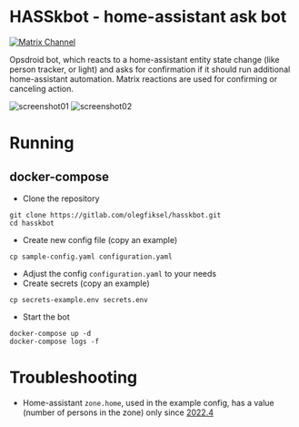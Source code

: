 # HASSkbot - home-assistant ask bot

[![Matrix Channel](https://img.shields.io/matrix/hasskbot:fiksel.info.svg?label=%23hasskbot%3Afiksel.info&logo=matrix&server_fqdn=matrix.fiksel.info)](https://matrix.to/#/#hasskbot:fiksel.info)

Opsdroid bot, which reacts to a home-assistant entity state change (like person tracker, or light) and asks for confirmation if it should run additional home-assistant automation.
Matrix reactions are used for confirming or canceling action.

![screenshot01](images/screenshot01.png)
![screenshot02](images/screenshot02.png)

# Running

## docker-compose

* Clone the repository
```
git clone https://gitlab.com/olegfiksel/hasskbot.git
cd hasskbot
```
* Create new config file (copy an example)
```
cp sample-config.yaml configuration.yaml
```
* Adjust the config `configuration.yaml` to your needs
* Create secrets (copy an example)
```
cp secrets-example.env secrets.env
```
* Start the bot
```
docker-compose up -d
docker-compose logs -f
```

# Troubleshooting

* Home-assistant `zone.home`, used in the example config, has a value (number of persons in the zone) only since [2022.4](https://www.home-assistant.io/blog/2022/04/06/release-20224/#zones-now-have-a-state)

